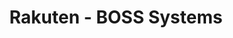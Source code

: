 ---
title: Rakuten - BOSS Systems
description: Web App/Web Site - Manual
bodyText: <strong>Description:</strong><br>This was almost a daily task mostly to do front-end coding with HTML/CSS/JavaScript for the BOSS Sysstems web-app, as I was the part of the logistics (Order Management Systems) team as UI/UX Designer and a front-end developer.<br>The BOSS Order Management Systems was used by clients using Rakuten Ichiba (e-commerce) to maintain their products they provide on the Rakuten store.<br>Though the web app is confidential and cannot provide the links to the web app, I could provide the website for the manual that I was responsible for creating extra pages (UI/UX design and coding) - but during the interview. This was the first time in working with the UI kit that the logistics team had. The redesign often came from the opinions and usability from the fellow workers within the department<br>Also created the instructional migration video for the Smartfill users using BOSS systems. The video can be seen better with the youTube link down at the video section.
img: RAKUTEN.png
alt: TTL
url: https://tokyotvland.co.jp/
---